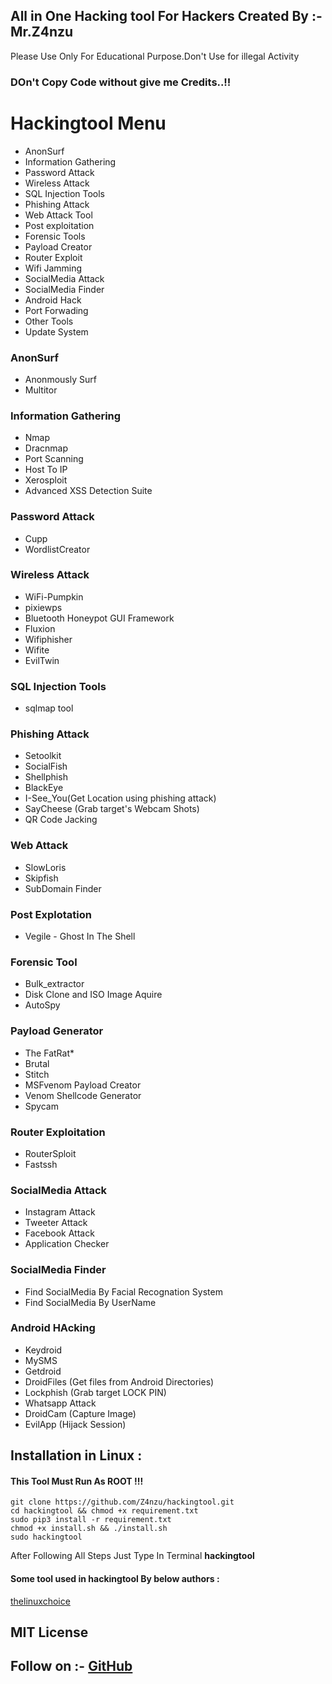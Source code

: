 ## All in One Hacking tool For Hackers Created By :- Mr.Z4nzu
   Please Use Only For Educational Purpose.Don't Use for illegal Activity
### DOn't Copy Code without give me Credits..!! 
# Hackingtool Menu
- AnonSurf                  
- Information Gathering
- Password Attack
- Wireless Attack
- SQL Injection Tools 
- Phishing Attack 
- Web Attack Tool
- Post exploitation
- Forensic Tools
- Payload Creator
- Router Exploit
- Wifi Jamming
- SocialMedia Attack
- SocialMedia Finder 
- Android Hack
- Port Forwading
- Other Tools 
- Update System

### AnonSurf
- Anonmously Surf
- Multitor
### Information Gathering
- Nmap 
- Dracnmap
- Port Scanning
- Host To IP
 - Xerosploit
- Advanced XSS Detection Suite
### Password Attack
- Cupp
- WordlistCreator
### Wireless Attack
- WiFi-Pumpkin
- pixiewps
- Bluetooth Honeypot GUI Framework
- Fluxion
- Wifiphisher
- Wifite
- EvilTwin 
### SQL Injection Tools 
- sqlmap tool
### Phishing Attack
- Setoolkit 
- SocialFish
- Shellphish
- BlackEye
- I-See_You(Get Location using phishing attack) 
- SayCheese (Grab target's Webcam Shots)
- QR Code Jacking
### Web Attack
- SlowLoris
- Skipfish
- SubDomain Finder
### Post Explotation
- Vegile - Ghost In The Shell
### Forensic Tool
- Bulk_extractor
- Disk Clone and ISO Image Aquire
- AutoSpy
### Payload Generator
- The FatRat*
- Brutal
- Stitch
- MSFvenom Payload Creator
- Venom Shellcode Generator 
- Spycam 
### Router Exploitation
- RouterSploit
- Fastssh
### SocialMedia Attack
- Instagram Attack
- Tweeter Attack
- Facebook Attack
- Application Checker
### SocialMedia Finder
- Find SocialMedia By Facial Recognation System
- Find SocialMedia By UserName
### Android HAcking 
- Keydroid 
- MySMS
- Getdroid
- DroidFiles (Get files from Android Directories)
- Lockphish (Grab target LOCK PIN)
- Whatsapp Attack
- DroidCam (Capture Image)
- EvilApp (Hijack Session)

## Installation in Linux :

#### This Tool Must Run As ROOT !!!

    git clone https://github.com/Z4nzu/hackingtool.git
    cd hackingtool && chmod +x requirement.txt
    sudo pip3 install -r requirement.txt
    chmod +x install.sh && ./install.sh
    sudo hackingtool

 After Following All Steps Just Type In Terminal **hackingtool**
#### Some tool used in hackingtool By below authors :
 [thelinuxchoice](https://github.com/thelinuxchoice.git)
 
 ## MIT License 

## Follow on :- [GitHub](https://github.com/Z4nzu)

